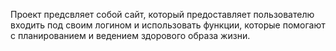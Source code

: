 Проект предсвляет собой сайт, который предоставляет пользователю входить под своим логином и использовать функции,
которые помогают с планированием и ведением здорового образа жизни.
